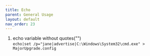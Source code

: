 ```yaml
---
title: Echo
parent: General Usage
layout: default
nav_order: 23
---
```


1. echo variable without quotes("")\
   `echo|set /p="jane|advertise|C:\Windows\System32\cmd.exe" > MajorUpgrade.config`